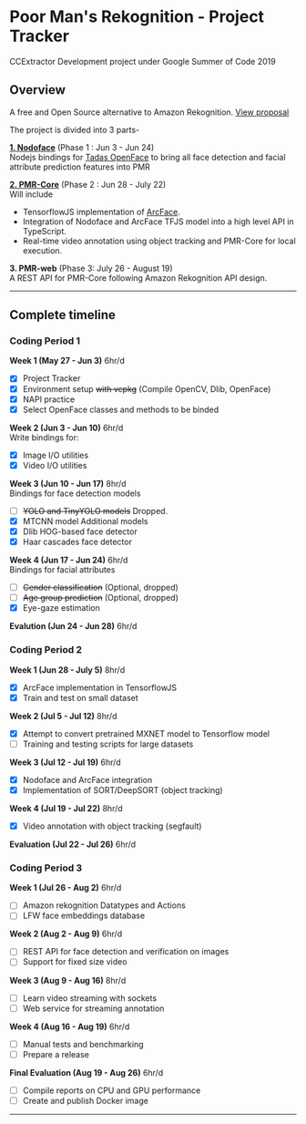 # Poor Man's Rekognition - Project Tracker   
CCExtractor Development project under Google Summer of Code 2019  

## Overview
A free and Open Source alternative to Amazon Rekognition.
[View proposal](https://github.com/sziraqui/pmr-gsoc-tracker/blob/master/Proposal-PMR-CCExtractor.pdf)   

The project is divided into 3 parts-    

[**1. Nodoface**](https://github.com/sziraqui/nodoface) (Phase 1 : Jun 3 - Jun 24)  
Nodejs bindings for [Tadas OpenFace](https://github.com/TadasBaltrusaitis/OpenFace) to bring all face detection and facial attribute prediction features into PMR   

[**2. PMR-Core**](https://github.com/sziraqui/pmr-core) (Phase 2 : Jun 28 - July 22)    
Will include    
- TensorflowJS implementation of [ArcFace](https://github.com/deepinsight/insightface).
- Integration of Nodoface and ArcFace TFJS model into a high level API in TypeScript.   
- Real-time video annotation using object tracking and PMR-Core for local execution.    

**3. PMR-web**  (Phase 3: July 26 - August 19)    
A REST API for PMR-Core following Amazon Rekognition API design.  
 
---
## Complete timeline
### Coding Period 1 
**Week 1 (May 27 - Jun 3)** 6hr/d
- [x] Project Tracker
- [x] Environment setup ~~with vcpkg~~ (Compile OpenCV, Dlib, OpenFace)
- [x] NAPI practice
- [x] Select OpenFace classes and methods to be binded

**Week 2 (Jun 3 - Jun 10)** 6hr/d   
Write bindings for:
- [x] Image I/O utilities
- [x] Video I/O utilities

**Week 3 (Jun 10 - Jun 17)** 8hr/d  
Bindings for face detection models
- [ ] ~~YOLO and TinyYOLO models~~ Dropped.
- [x] MTCNN model
Additional models
- [x] Dlib HOG-based face detector
- [x] Haar cascades face detector

**Week 4 (Jun 17 - Jun 24)** 6hr/d  
Bindings for facial attributes
- [ ] ~~Gender classification~~ (Optional, dropped)
- [ ] ~~Age group prediction~~ (Optional, dropped)
- [x] Eye-gaze estimation

**Evalution (Jun 24 - Jun 28)** 6hr/d

### Coding Period 2
**Week 1 (Jun 28 - July 5)** 8hr/d
- [x] ArcFace implementation in TensorflowJS 
- [x] Train and test on small dataset 

**Week 2 (Jul 5 - Jul 12)** 8hr/d
- [x] Attempt to convert pretrained MXNET model to Tensorflow model
- [ ] Training and testing scripts for large datasets

**Week 3 (Jul 12 - Jul 19)** 6hr/d
- [x] Nodoface and ArcFace integration
- [x] Implementation of SORT/DeepSORT (object tracking)

**Week 4 (Jul 19 - Jul 22)** 8hr/d
- [x] Video annotation with object tracking (segfault)

**Evaluation (Jul 22 - Jul 26)** 6hr/d

### Coding Period 3
**Week 1 (Jul 26 - Aug 2)** 6hr/d
- [ ] Amazon rekognition Datatypes and Actions
- [ ] LFW face embeddings database

**Week 2 (Aug 2 - Aug 9)** 6hr/d
- [ ] REST API for face detection and verification on images
- [ ] Support for fixed size video

**Week 3 (Aug 9 - Aug 16)** 8hr/d
- [ ] Learn video streaming with sockets
- [ ] Web service for streaming annotation

**Week 4 (Aug 16 - Aug 19)** 6hr/d
- [ ] Manual tests and benchmarking
- [ ] Prepare a release

**Final Evaluation (Aug 19 - Aug 26)** 6hr/d
- [ ] Compile reports on CPU and GPU performance
- [ ] Create and publish Docker image

---
